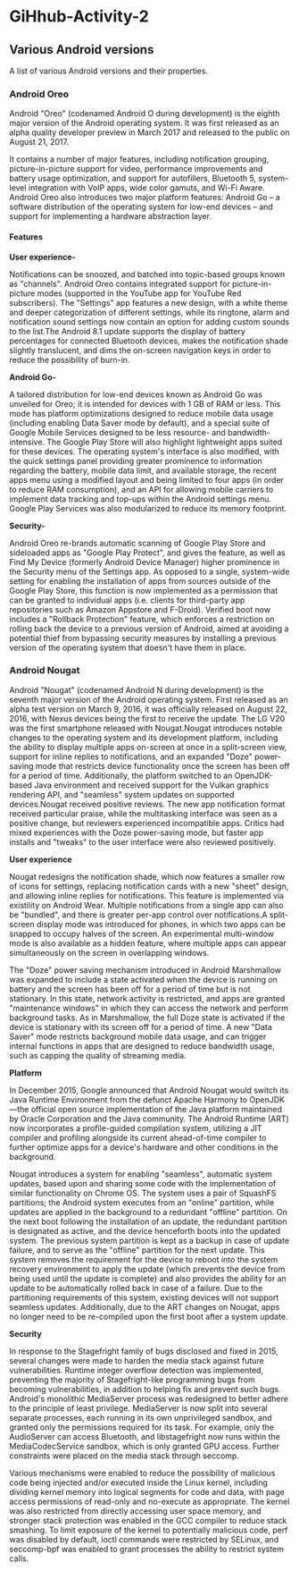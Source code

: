 # GiHhub-Activity-2

## Various Android versions

A list of various Android versions and their properties.

### Android Oreo
Android "Oreo" (codenamed Android O during development) is the eighth major version of the Android operating system. It was first released as an alpha quality developer preview in March 2017 and released to the public on August 21, 2017.

It contains a number of major features, including notification grouping, picture-in-picture support for video, performance improvements and battery usage optimization, and support for autofillers, Bluetooth 5, system-level integration with VoIP apps, wide color gamuts, and Wi-Fi Aware. Android Oreo also introduces two major platform features: Android Go – a software distribution of the operating system for low-end devices – and support for implementing a hardware abstraction layer.
#### Features
**User experience-**

Notifications can be snoozed, and batched into topic-based groups known as "channels". Android Oreo contains integrated support for picture-in-picture modes (supported in the YouTube app for YouTube Red subscribers). The "Settings" app features a new design, with a white theme and deeper categorization of different settings, while its ringtone, alarm and notification sound settings now contain an option for adding custom sounds to the list.The Android 8.1 update supports the display of battery percentages for connected Bluetooth devices, makes the notification shade slightly translucent, and dims the on-screen navigation keys in order to reduce the possibility of burn-in.

**Android Go-**

A tailored distribution for low-end devices known as Android Go was unveiled for Oreo; it is intended for devices with 1 GB of RAM or less. This mode has platform optimizations designed to reduce mobile data usage (including enabling Data Saver mode by default), and a special suite of Google Mobile Services designed to be less resource- and bandwidth-intensive. The Google Play Store will also highlight lightweight apps suited for these devices. The operating system's interface is also modified, with the quick settings panel providing greater prominence to information regarding the battery, mobile data limit, and available storage, the recent apps menu using a modified layout and being limited to four apps (in order to reduce RAM consumption), and an API for allowing mobile carriers to implement data tracking and top-ups within the Android settings menu. Google Play Services was also modularized to reduce its memory footprint.

**Security-**

Android Oreo re-brands automatic scanning of Google Play Store and sideloaded apps as "Google Play Protect", and gives the feature, as well as Find My Device (formerly Android Device Manager) higher prominence in the Security menu of the Settings app. As opposed to a single, system-wide setting for enabling the installation of apps from sources outside of the Google Play Store, this function is now implemented as a permission that can be granted to individual apps (i.e. clients for third-party app repositories such as Amazon Appstore and F-Droid). Verified boot now includes a "Rollback Protection" feature, which enforces a restriction on rolling back the device to a previous version of Android, aimed at avoiding a potential thief from bypassing security measures by installing a previous version of the operating system that doesn't have them in place.


### Android Nougat
Android "Nougat" (codenamed Android N during development) is the seventh major version of the Android operating system. First released as an alpha test version on March 9, 2016, it was officially released on August 22, 2016, with Nexus devices being the first to receive the update. The LG V20 was the first smartphone released with Nougat.Nougat introduces notable changes to the operating system and its development platform, including the ability to display multiple apps on-screen at once in a split-screen view, support for inline replies to notifications, and an expanded "Doze" power-saving mode that restricts device functionality once the screen has been off for a period of time. Additionally, the platform switched to an OpenJDK-based Java environment and received support for the Vulkan graphics rendering API, and "seamless" system updates on supported devices.Nougat received positive reviews. The new app notification format received particular praise, while the multitasking interface was seen as a positive change, but reviewers experienced incompatible apps. Critics had mixed experiences with the Doze power-saving mode, but faster app installs and "tweaks" to the user interface were also reviewed positively.

**User experience**

Nougat redesigns the notification shade, which now features a smaller row of icons for settings, replacing notification cards with a new "sheet" design, and allowing inline replies for notifications. This feature is implemented via existility on Android Wear. Multiple notifications from a single app can also be "bundled", and there is greater per-app control over notifications.A split-screen display mode was introduced for phones, in which two apps can be snapped to occupy halves of the screen. An experimental multi-window mode is also available as a hidden feature, where multiple apps can appear simultaneously on the screen in overlapping windows.

The "Doze" power saving mechanism introduced in Android Marshmallow was expanded to include a state activated when the device is running on battery and the screen has been off for a period of time but is not stationary. In this state, network activity is restricted, and apps are granted "maintenance windows" in which they can access the network and perform background tasks. As in Marshmallow, the full Doze state is activated if the device is stationary with its screen off for a period of time. A new "Data Saver" mode restricts background mobile data usage, and can trigger internal functions in apps that are designed to reduce bandwidth usage, such as capping the quality of streaming media.

**Platform**

In December 2015, Google announced that Android Nougat would switch its Java Runtime Environment from the defunct Apache Harmony to OpenJDK—the official open source implementation of the Java platform maintained by Oracle Corporation and the Java community. The Android Runtime (ART) now incorporates a profile-guided compilation system, utilizing a JIT compiler and profiling alongside its current ahead-of-time compiler to further optimize apps for a device's hardware and other conditions in the background.

Nougat introduces a system for enabling "seamless", automatic system updates, based upon and sharing some code with the implementation of similar functionality on Chrome OS. The system uses a pair of SquashFS partitions; the Android system executes from an "online" partition, while updates are applied in the background to a redundant "offline" partition. On the next boot following the installation of an update, the redundant partition is designated as active, and the device henceforth boots into the updated system. The previous system partition is kept as a backup in case of update failure, and to serve as the "offline" partition for the next update. This system removes the requirement for the device to reboot into the system recovery environment to apply the update (which prevents the device from being used until the update is complete) and also provides the ability for an update to be automatically rolled back in case of a failure. Due to the partitioning requirements of this system, existing devices will not support seamless updates. Additionally, due to the ART changes on Nougat, apps no longer need to be re-compiled upon the first boot after a system update.

**Security**

In response to the Stagefright family of bugs disclosed and fixed in 2015, several changes were made to harden the media stack against future vulnerabilities. Runtime integer overflow detection was implemented, preventing the majority of Stagefright-like programming bugs from becoming vulnerabilities, in addition to helping fix and prevent such bugs. Android's monolithic MediaServer process was redesigned to better adhere to the principle of least privilege. MediaServer is now split into several separate processes, each running in its own unprivileged sandbox, and granted only the permissions required for its task. For example, only the AudioServer can access Bluetooth, and libstagefright now runs within the MediaCodecService sandbox, which is only granted GPU access. Further constraints were placed on the media stack through seccomp.

Various mechanisms were enabled to reduce the possibility of malicious code being injected and/or executed inside the Linux kernel, including dividing kernel memory into logical segments for code and data, with page access permissions of read-only and no-execute as appropriate. The kernel was also restricted from directly accessing user space memory, and stronger stack protection was enabled in the GCC compiler to reduce stack smashing. To limit exposure of the kernel to potentially malicious code, perf was disabled by default, ioctl commands were restricted by SELinux, and seccomp-bpf was enabled to grant processes the ability to restrict system calls.





